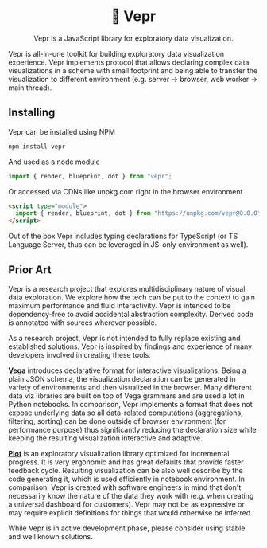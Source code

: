<div align="center">
<h1>🐗 Vepr</h1>
<p>Vepr is a JavaScript library for exploratory data visualization.</p>
</div>

Vepr is all-in-one toolkit for building exploratory data visualization
experience. Vepr implements protocol that allows declaring complex data
visualizations in a scheme with small footprint and being able to transfer the
visualization to different environment (e.g. server → browser, web worker → main
thread).

## Installing

Vepr can be installed using NPM

```sh
npm install vepr
```

And used as a node module

```js
import { render, blueprint, dot } from "vepr";
```

Or accessed via CDNs like unpkg.com right in the browser environment

```html
<script type="module">
  import { render, blueprint, dot } from "https://unpkg.com/vepr@0.0.0";
</script>
```

Out of the box Vepr includes typing declarations for TypeScript (or TS Language
Server, thus can be leveraged in JS-only environment as well).

## Prior Art

Vepr is a research project that explores multidisciplinary nature of visual data
exploration. We explore how the tech can be put to the context to gain maximum
performance and fluid interactivity. Vepr is intended to be dependency-free to
avoid accidental abstraction complexity. Derived code is annotated with sources
wherever possible.

As a research project, Vepr is not intended to fully replace existing and
established solutions. Vepr is inspired by findings and experience of many
developers involved in creating these tools.

**[Vega](https://github.com/vega/vega)** introduces declarative format for
interactive visualizations. Being a plain JSON schema, the visualization
declaration can be generated in variety of environments and then visualized in
the browser. Many different data viz libraries are built on top of Vega grammars
and are used a lot in Python notebooks. In comparison, Vepr implements a format
that does not expose underlying data so all data-related computations
(aggregations, filtering, sorting) can be done outside of browser environment
(for performance purpose) thus significantly reducing the declaration size while
keeping the resulting visualization interactive and adaptive.

**[Plot](https://github.com/observablehq/plot)** is an exploratory visualization
library optimized for incremental progress. It is very ergonomic and has great
defaults that provide faster feedback cycle. Resulting visualization can be also
well describe by the code generating it, which is used efficiently in notebook
environment. In comparison, Vepr is created with software engineers in mind that
don't necessarily know the nature of the data they work with (e.g. when creating
a universal dashboard for customers). Vepr may not be as expressive or may
require explicit definitions for things that would otherwise be inferred.

While Vepr is in active development phase, please consider using stable and well
known solutions.
